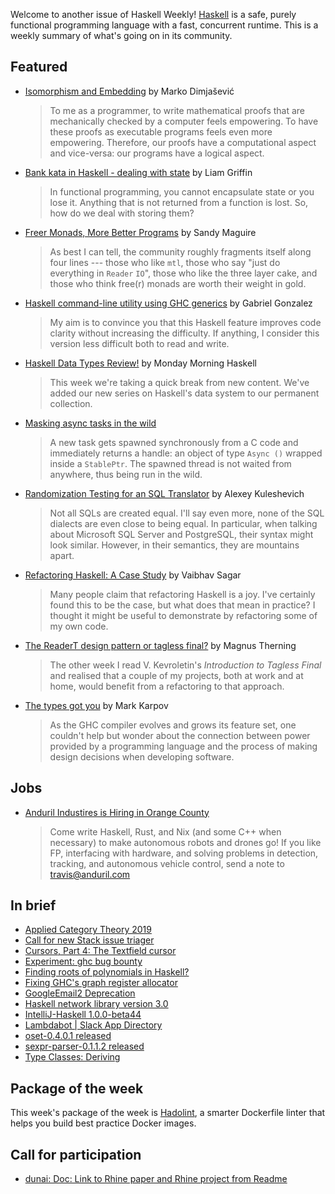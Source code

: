 Welcome to another issue of Haskell Weekly!
[Haskell](https://www.haskell.org) is a safe, purely functional programming language with a fast, concurrent runtime.
This is a weekly summary of what's going on in its community.

## Featured

-   [Isomorphism and Embedding](https://dimjasevic.net/marko/2019/02/09/isomorphism-and-embedding/) by Marko Dimjašević

    > To me as a programmer, to write mathematical proofs that are mechanically checked by a computer feels empowering. To have these proofs as executable programs feels even more empowering. Therefore, our proofs have a computational aspect and vice-versa: our programs have a logical aspect.

-   [Bank kata in Haskell - dealing with state](https://codurance.com/2019/02/11/bank-kata-in-haskell-state/) by Liam Griffin

    > In functional programming, you cannot encapsulate state or you lose it. Anything that is not returned from a function is lost. So, how do we deal with storing them?

-   [Freer Monads, More Better Programs](https://reasonablypolymorphic.com/blog/freer-monads/) by Sandy Maguire

    > As best I can tell, the community roughly fragments itself along four lines --- those who like `mtl`, those who say "just do everything in `Reader` `IO`", those who like the three layer cake, and those who think free(r) monads are worth their weight in gold.

-   [Haskell command-line utility using GHC generics](http://www.haskellforall.com/2019/02/haskell-command-line-utility-using-ghc.html) by Gabriel Gonzalez

    > My aim is to convince you that this Haskell feature improves code clarity without increasing the difficulty. If anything, I consider this version less difficult both to read and write.

-   [Haskell Data Types Review!](https://mmhaskell.com/blog/2019/2/11/haskell-data-types-review) by Monday Morning Haskell

    > This week we're taking a quick break from new content. We've added our new series on Haskell's data system to our permanent collection.

-   [Masking async tasks in the wild](https://lin-techdet.blogspot.com/2019/02/masking-async-tasks-in-wild.html)

    > A new task gets spawned synchronously from a C code and immediately returns a handle: an object of type `Async ()` wrapped inside a `StablePtr`. The spawned thread is not waited from anywhere, thus being run in the wild.

-   [Randomization Testing for an SQL Translator](https://www.fpcomplete.com/blog/randomization-testing-for-an-sql-translator) by Alexey Kuleshevich

    > Not all SQLs are created equal. I'll say even more, none of the SQL dialects are even close to being equal. In particular, when talking about Microsoft SQL Server and PostgreSQL, their syntax might look similar. However, in their semantics, they are mountains apart.

-   [Refactoring Haskell: A Case Study](https://vaibhavsagar.com/blog/2019/02/12/refactoring-haskell/index.html) by Vaibhav Sagar

    > Many people claim that refactoring Haskell is a joy. I've certainly found this to be the case, but what does that mean in practice? I thought it might be useful to demonstrate by refactoring some of my own code.

-   [The ReaderT design pattern or tagless final?](https://magnus.therning.org/posts/2019-02-02-000-the-readert-design-pattern-or-tagless-final-.html) by Magnus Therning

    > The other week I read V. Kevroletin's *Introduction to Tagless Final* and realised that a couple of my projects, both at work and at home, would benefit from a refactoring to that approach.

-   [The types got you](https://www.tweag.io/posts/2019-02-13-types-got-you.html) by Mark Karpov

    > As the GHC compiler evolves and grows its feature set, one couldn't help but wonder about the connection between power provided by a programming language and the process of making design decisions when developing software.

## Jobs

-   [Anduril Industires is Hiring in Orange County](https://www.anduril.com/)
    > Come write Haskell, Rust, and Nix (and some C++ when necessary) to make autonomous robots and drones go! If you
    > like FP, interfacing with hardware, and solving problems in detection, tracking, and autonomous vehicle control,
    > send a note to <travis@anduril.com>

## In brief

-   [Applied Category Theory 2019](https://johncarlosbaez.wordpress.com/2019/02/07/applied-category-theory-2019-2/)
-   [Call for new Stack issue triager](https://www.snoyman.com/blog/2019/02/call-for-new-issue-triager)
-   [Cursors, Part 4: The Textfield cursor](https://cs-syd.eu/posts/2019-02-14-cursors-textfield)
-   [Experiment: ghc bug bounty](https://np.reddit.com/r/haskell/comments/apavqf/experiment_ghc_bug_bounty/)
-   [Finding roots of polynomials in Haskell?](https://byorgey.wordpress.com/2019/02/13/finding-roots-of-polynomials-in-haskell/)
-   [Fixing GHC's graph register allocator](https://andreaspk.github.io/posts/2019-02-10-Fixing%20the%20the%20graph%20register%20allocator.html)
-   [GoogleEmail2 Deprecation](https://pbrisbin.com/posts/googleemail2_deprecation/)
-   [Haskell network library version 3.0](https://kazu-yamamoto.hatenablog.jp/entry/2019/02/08/162027)
-   [IntelliJ-Haskell 1.0.0-beta44](https://plugins.jetbrains.com/plugin/8258-intellij-haskell)
-   [Lambdabot | Slack App Directory](https://slack.com/apps/ABZ6Y0XM4-lambdabot)
-   [oset-0.4.0.1 released](https://blog.rcook.org/blog/2019/01-oset-0.4.0.1/)
-   [sexpr-parser-0.1.1.2 released](https://blog.rcook.org/blog/2019/02-sexpr-parser-0.1.1.2/)
-   [Type Classes: Deriving](https://typeclasses.com/news/2019-02-deriving-via)

## Package of the week

This week's package of the week is [Hadolint](https://github.com/hadolint/hadolint/tree/475ad73d333dee3d68410ceafb2a936ff2a79ba8),
a smarter Dockerfile linter that helps you build best practice Docker images.

## Call for participation

-   [dunai: Doc: Link to Rhine paper and Rhine project from Readme](https://github.com/ivanperez-keera/dunai/issues/133)
